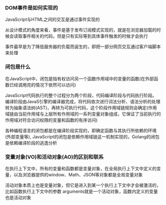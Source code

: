 ### DOM事件是如何实现的
JavaScript与HTML之间的交互是通过事件实现的

从设计模式的角度来看，事件是基于发布订阅模式实现的，就是在浏览器加载的时候会读取事件相关的代码，但是只有实际等到具体事件触发的时候才会执行

事件最早是为了降低服务器的负载而诞生的，即把一部分网页交互通过客户端脚本来处理

### 闭包是什么
在JavaScript中，闭包是指有权访问另一个函数作用域中的变量的函数(在外部函数已经调用完的情况下依然可以访问)

JavaScript代码执行的整个过程分为两个阶段，代码编译阶段与代码执行阶段。编译阶段由JavaS引擎的编译器完成，将代码依次进行词法分析、语法分析的处理转为抽象语法树(AST)，再转为可执行代码，这个阶段作用域链规则会确定(作用域链由当前作用域与上层所有作用域的一系列变量对象组成，它保证了当前执行的作用域对符合访问权限的变量和函数的有序访问)

各种编程语言的闭包都是在编译阶段实现的，即确定函数与其执行所依赖的环境(外部变量等), JavaScript的闭包是依赖作用域链这一机制实现的，Golang的闭包是依赖编译阶段的逃逸分析

### 变量对象(VO)和活动对象(AO)的区别和联系
在执行上下文中，所有的变量和函数都是变量对象，在全局执行上下文中定义的变量，以及浏览器提供的window、Math、JSON等对象都是全局变量对象

活动对象本质上也是变量对象，但它是进入到某一个执行上下文中才会被激活的，比如函数执行上下文中的参数 arguments就是一个活动对象，函数内定义的变量也是活动对象